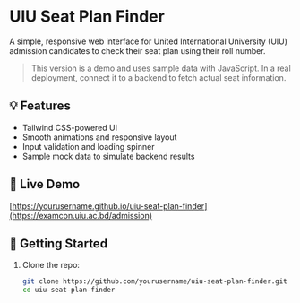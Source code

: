# UIU Seat Plan Finder

A simple, responsive web interface for United International University (UIU) admission candidates to check their seat plan using their roll number.

> This version is a demo and uses sample data with JavaScript. In a real deployment, connect it to a backend to fetch actual seat information.

## 💡 Features

- Tailwind CSS-powered UI
- Smooth animations and responsive layout
- Input validation and loading spinner
- Sample mock data to simulate backend results

## 🔗 Live Demo

[https://yourusername.github.io/uiu-seat-plan-finder](https://examcon.uiu.ac.bd/admission)

## 🚀 Getting Started

1. Clone the repo:
   ```bash
   git clone https://github.com/yourusername/uiu-seat-plan-finder.git
   cd uiu-seat-plan-finder
